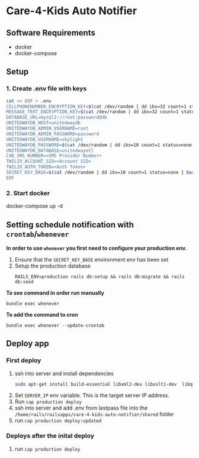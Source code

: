 # Care-4-Kids Auto Notifier

## Software Requirements 
* docker
* docker-compose

## Setup

### 1. Create .env file with keys
```bash 
cat << EOF > .env
CELLPHONENUMBER_ENCRYPTION_KEY=$(cat /dev/random | dd ibs=32 count=1 status=none | base64)
MESSAGE_TEXT_ENCRYPTION_KEY=$(cat /dev/random | dd ibs=32 count=1 status=none | base64)
DATABASE_URL=mysql2://root:password@db
UNITEDWAYDB_HOST=unitedwaydb
UNITEDWAYDB_ADMIN_USERNAME=root
UNITEDWAYDB_ADMIN_PASSWORD=password
UNITEDWAYDB_USERNAME=skylight
UNITEDWAYDB_PASSWORD=$(cat /dev/random | dd ibs=10 count=1 status=none | base64)
UNITEDWAYDB_DATABASE=unitedwayetl
C4K_SMS_NUMBER=<SMS Provider Number>
TWILIO_ACCOUNT_SID=<Account SID>
TWILIO_AUTH_TOKEN=<Auth Token>
SECRET_KEY_BASE=$(cat /dev/random | dd ibs=10 count=1 status=none | base64)
EOF
```

### 2. Start docker
docker-compose up -d


## Setting schedule notification with `crontab`/`whenever`

**In order to use `whenever` you first need to configure your production env.**
1. Ensure that the `SECRET_KEY_BASE` environment env has been set
2. Setup the production database
    ```
    RAILS_ENV=production rails db:setup && rails db:migrate && rails db:seed
    ```

**To see command in order run manually**
```
bundle exec whenever
```

**To add the command to cron**
```
bundle exec whenever --update-crontab
``` 

## Deploy app
### First deploy
1. ssh into server and install dependencies
    ``` bash
    sudo apt-get install build-essential libxml2-dev libxslt1-dev  libqtwebkit4  libqt4-dev xvfb libmysqlclient-dev
    ```
1. Set `SERVER_IP` env variable. This is the target server IP address.
1. Run `cap production deploy` 
1. ssh into server and add .env from lastpass file into the `/home/rails/railsapps/care-4-kids-auto-notifier/shared` folder
1. run `cap production deploy:updated`

### Deploys after the inital deploy
1. run `cap production deploy`


